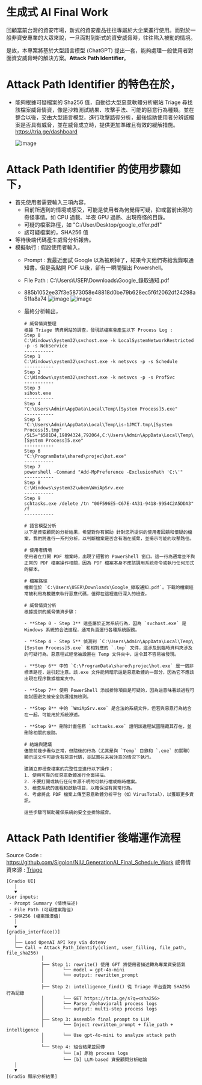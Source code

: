 # 生成式 AI Final Work
回顧當前台灣的資安市場，新式的資安產品往往專屬於大企業進行使用。而對於一般非資安專業的大眾來說，一旦面對到新式的資安威脅時，往往陷入被動的情境。

是故，本專案將基於大型語言模型 (ChatGPT) 提出一套，能夠處理一般使用者對面資安威脅時的解決方案。**Attack Path Identifier**。

# **Attack Path Identifier** 的特色在於，

- 能夠根據可疑檔案的 Sha256 值，自動從大型惡意軟體分析網站 Triage 尋找該檔案威脅情資，像是沙箱測試結果、攻擊手法、可能的惡意行為種類。並在整合以後，交由大型語言模型，進行攻擊路徑分析，最後協助使用者分辨該檔案是否具有威脅，並在威脅成立時，提供更加準確且有效的緩解措施。
https://tria.ge/dashboard

    ![image](https://hackmd.io/_uploads/Sk4aPTczeg.png)

# **Attack Path Identifier** 的使用步驟如下，
- 首先使用者需要輸入三項內容，
    - 目前所遇到的情境或感受，可能是使用者為何覺得可疑，抑或當前出現的奇怪事情。如 CPU 過載、半夜 GPU 過熱、出現奇怪的目錄。
    - 可疑的檔案路徑，如 "C:/User/Desktop/google_offer.pdf"
    - 該可疑檔案的，SHA256 值
- 等待後端代碼產生威脅分析報告。
- 模擬執行 : 假設使用者輸入，
    - Prompt : 我最近面試 Google 以為被刷掉了，結果今天他們寄給我錄取通知書。但是我點開 PDF 以後，卻有一瞬間彈出 Powershell。
    - File Path : C:\Users\USER\Downloads\Google_錄取通知.pdf
    - 885b1052ee37f3e5873058e48818d0be79b628ec5f6f2062df24298a51fa8a74
    ![image](https://hackmd.io/_uploads/SkR2cT9Mxg.png)
![image](https://hackmd.io/_uploads/rJNdoa5Gxl.png)

    - 最終分析輸出，
        ```
        # 威脅情資整理
        根據 Triage 情資網站的調查，發現該檔案會產生以下 Process Log : 
        Step 0
        C:\Windows\System32\svchost.exe -k LocalSystemNetworkRestricted -p -s NcbService
        -----------
        Step 1
        C:\Windows\system32\svchost.exe -k netsvcs -p -s Schedule
        -----------
        Step 2
        C:\Windows\system32\svchost.exe -k netsvcs -p -s ProfSvc
        -----------
        Step 3
        sihost.exe
        -----------
        Step 4
        "C:\Users\Admin\AppData\Local\Temp\[System Process]5.exe"
        -----------
        Step 5
        "C:\Users\Admin\AppData\Local\Temp\is-1JMCT.tmp\[System Process]5.tmp" /SL5="$501D4,19894324,792064,C:\Users\Admin\AppData\Local\Temp\[System Process]5.exe"
        -----------
        Step 6
        "C:\ProgramData\shared\projec\hot.exe"
        -----------
        Step 7
        powershell -Command "Add-MpPreference -ExclusionPath 'C:\'"
        -----------
        Step 8
        C:\Windows\system32\wbem\WmiApSrv.exe
        -----------
        Step 9
        schtasks.exe /delete /tn "00F596E5-C67E-4A31-9418-9954C2A5DDA3" /f
        -----------
        ```

        ```
        # 語言模型分析
        以下是資安顧問的分析結果，希望對你有幫助 針對您所提供的使用者回饋和懷疑的檔案，我們將進行一系列分析，以判斷檔案是否含有潛在威脅，並揭示可能的攻擊路徑。

        # 使用者情境
        使用者在打開 PDF 檔案時，出現了短暫的 PowerShell 窗口。這一行為通常並不與正常的 PDF 檔案操作相關，因為 PDF 檔案本身不應該調用系統命令或執行任何形式的腳本。

        # 檔案路徑
        檔案位於 `C:\Users\USER\Downloads\Google_錄取通知.pdf`。下載的檔案經常被利用為載體來執行惡意代碼，值得在這裡進行深入的檢查。 

        # 威脅情資分析
        根據提供的威脅情資步驟：

        - **Step 0 - Step 3** 這些屬於正常系統行為，因為 `svchost.exe` 是 Windows 系統的合法進程，通常負責運行各種系統服務。

        - **Step 4 - Step 5** 偵測到 `C:\Users\Admin\AppData\Local\Temp\[System Process]5.exe` 和相對應的 `.tmp` 文件，這涉及到臨時資料夾涉及的可疑行為。惡意程式經常被設置在 Temp 文件夾中，這令其不容易被發現。

        - **Step 6** 中的 `C:\ProgramData\shared\projec\hot.exe` 是一個非標準路徑，這引起注意。該.exe 文件能夠暗示這是惡意軟體的一部分，因為它不應該出現在程序數據檔案夾中。

        - **Step 7** 使用 PowerShell 添加排除項目是可疑的，因為這意味著該過程可能試圖避免被安全防護措施檢測。

        - **Step 8** 中的 `WmiApSrv.exe` 是合法的系統文件，但若與惡意行為結合在一起，可能用於系統滲透。

        - **Step 9** 刪除計畫任務 `schtasks.exe` 證明該進程試圖隱藏其存在，並刪除相關的痕跡。

        # 結論與建議
        儘管前幾步看似正常，但隨後的行為（尤其是與 `Temp` 目錄和 `.exe` 的關聯）顯示這文件可能含有惡意代碼，並試圖在未被注意的情況下執行。

        建議立即檢查檔案的完整性並進行以下操作：
        1. 使用可靠的反惡意軟體進行全面掃描。
        2. 不要打開或執行任何來源不明的可執行檔或臨時檔案。
        3. 檢查系統的進程和啟動項目，以確保沒有異常行為。
        4. 考慮將此 PDF 檔案上傳至惡意軟體分析平台（如 VirusTotal），以獲取更多資訊。

        這些步驟可幫助確保系統的安全並排除威脅。
        ```
# **Attack Path Identifier** 後端運作流程
Source Code : https://github.com/Sigolon/NIU_GenerationAI_Final_Schedule_Work
威脅情資來源 : [Triage](https://tria.ge/dashboard)
```
[Gradio UI]
   │
   ▼
User inputs:
 - Prompt Summary (情境描述)
 - File Path (可疑檔案路徑)
 - SHA256 (檔案雜湊值)
   │
   ▼
[gradio_interface()]
   │
   ├── Load OpenAI API key via dotenv
   └── Call → Attack_Path_Identify(client, user_filling, file_path, file_sha256)
             │
             ├── Step 1: rewrite() 使用 GPT 將使用者描述轉為專業資安語氣
             │       └── model = gpt-4o-mini
             │       └── output: rewritten_prompt
             │
             ├── Step 2: intelligence_find() 從 Triage 平台查詢 SHA256 行為記錄
             │       └── GET https://tria.ge/s?q=<sha256>
             │       └── Parse /behavioral1 process logs
             │       └── output: multi-step process logs
             │
             ├── Step 3: Assemble final prompt to LLM
             │       └── Inject rewritten_prompt + file_path + intelligence
             │       └── Use gpt-4o-mini to analyze attack path
             │
             └── Step 4: 組合結果並回傳
                     └── [a] 原始 process logs
                     └── [b] LLM-based 資安顧問分析結論
   │
   ▼
[Gradio 顯示分析結果]

```
